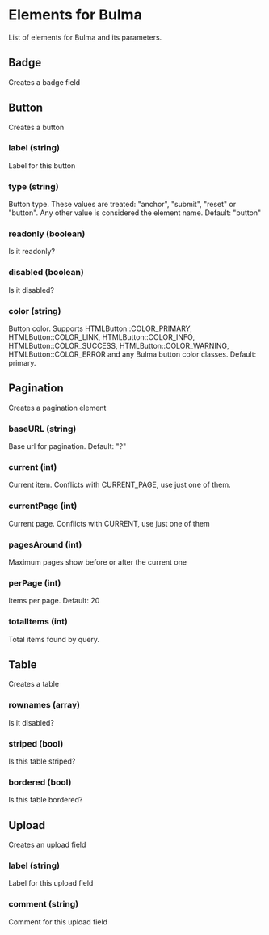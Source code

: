 
# Elements for Bulma

List of elements for Bulma and its parameters.

## Badge

Creates a badge field



## Button

Creates a button

### label (string)

Label for this button

### type (string)

Button type. These values are treated: "anchor", "submit", "reset" or "button". Any other value is considered the element name. Default: "button"

### readonly (boolean)

Is it readonly?

### disabled (boolean)

Is it disabled?

### color (string)

Button color. Supports HTMLButton::COLOR_PRIMARY, HTMLButton::COLOR_LINK, HTMLButton::COLOR_INFO, HTMLButton::COLOR_SUCCESS, HTMLButton::COLOR_WARNING, HTMLButton::COLOR_ERROR and any Bulma button color classes. Default: primary.


## Pagination

Creates a pagination element

### baseURL (string)

Base url for pagination. Default: "?"

### current (int)

Current item. Conflicts with CURRENT_PAGE, use just one of them.

### currentPage (int)

Current page. Conflicts with CURRENT, use just one of them

### pagesAround (int)

Maximum pages show before or after the current one

### perPage (int)

Items per page. Default: 20

### totalItems (int)

Total items found by query.


## Table

Creates a table

### rownames (array)

Is it disabled?

### striped (bool)

Is this table striped?

### bordered (bool)

Is this table bordered?


## Upload

Creates an upload field

### label (string)

Label for this upload field

### comment (string)

Comment for this upload field

